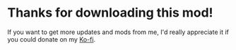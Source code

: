 # Thanks for downloading this mod!

If you want to get more updates and mods from me, I'd really appreciate it if you could donate on my [Ko-fi](https://ko-fi.com/omgrod).